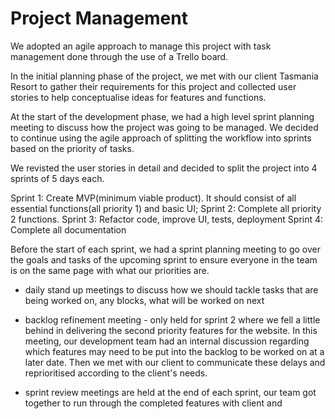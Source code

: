 # Project Management

We adopted an agile approach to manage this project with task management done through the use of a Trello board.

In the initial planning phase of the project, we met with our client Tasmania Resort to gather their requirements for this project and collected user stories to help conceptualise ideas for features and functions.

At the start of the development phase, we had a high level sprint planning meeting to discuss how the project was going to be managed. We decided to continue using the agile approach of splitting the workflow into sprints based on the priority of tasks.

We revisted the user stories in detail and decided to split the project into 4 sprints of 5 days each.

Sprint 1: Create MVP(minimum viable product). It should consist of all essential functions(all priority 1) and basic UI;
Sprint 2: Complete all priority 2 functions.
Sprint 3: Refactor code, improve UI, tests, deployment
Sprint 4: Complete all documentation

Before the start of each sprint, we had a sprint planning meeting to go over the goals and tasks of the upcoming sprint to ensure everyone in the team is on the same page with what our priorities are.

- daily stand up meetings to discuss how we should tackle tasks that are being worked on, any blocks, what will be worked on next

- backlog refinement meeting - only held for sprint 2 where we fell a little behind in delivering the second priority features for the website. In this meeting, our development team had an internal discussion regarding which features may need to be put into the backlog to be worked on at a later date. Then we met with our client to communicate these delays and reprioritised according to the client's needs.

- sprint review meetings are held at the end of each sprint, our team got together to run through the completed features with client and
